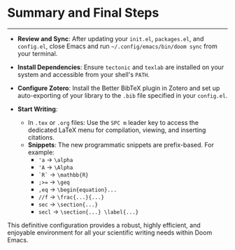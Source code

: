 # Summary and Final Steps
***
* **Review and Sync**: After updating your `init.el`, `packages.el`, and `config.el`, close Emacs and run `~/.config/emacs/bin/doom sync` from your terminal.

* **Install Dependencies**: Ensure `tectonic` and `texlab` are installed on your system and accessible from your shell's `PATH`.

* **Configure Zotero**: Install the Better BibTeX plugin in Zotero and set up auto-exporting of your library to the `.bib` file specified in your `config.el`.

* **Start Writing**:
    * In `.tex` or `.org` files: Use the `SPC m` leader key to access the dedicated LaTeX menu for compilation, viewing, and inserting citations.
    * **Snippets**: The new programmatic snippets are prefix-based. For example:
        * `'a` -> `\alpha`
        * `'A` -> `\Alpha`
        * `` `R` `` -> `\mathbb{R}`
        * `;>=` -> `\geq`
        * `,eq` -> `\begin{equation}...`
        * `//f` -> `\frac{...}{...}`
        * `sec` -> `\section{...}`
        * `secl` -> `\section{...} \label{...}`

This definitive configuration provides a robust, highly efficient, and enjoyable environment for all your scientific writing needs within Doom Emacs.
